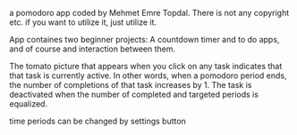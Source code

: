 a pomodoro app coded by Mehmet Emre Topdal. There is not any copyright etc. if you want to utilize it, just utilize it.

App containes two beginner projects: A countdown timer and to do apps, and of course and interaction between them.

The tomato picture that appears when you click on any task indicates that that task is currently active. In other words, when a pomodoro period ends, the number of completions of that task increases by 1. The task is deactivated when the number of completed and targeted periods is equalized.

time periods can be changed by settings button
